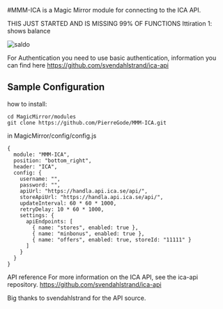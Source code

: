 #MMM-ICA is a Magic Mirror module for connecting to the ICA API.

THIS JUST STARTED AND IS MISSING 99% OF FUNCTIONS
Ittiration 1: shows balance

![saldo](https://user-images.githubusercontent.com/8579922/223160998-5eef3106-1b55-4f2e-a614-35ed100a9227.png)

For Authentication you need to use basic authentication, information you can find here https://github.com/svendahlstrand/ica-api
## Sample Configuration



how to install:
```
cd MagicMirror/modules
git clone https://github.com/PierreGode/MMM-ICA.git

```
in MagicMirror/config/config.js



```
{
  module: "MMM-ICA",
  position: "bottom_right",
  header: "ICA",
  config: {
    username: "",
    password: "",
    apiUrl: "https://handla.api.ica.se/api/",
    storeApiUrl: "https://handla.api.ica.se/api/",
    updateInterval: 60 * 60 * 1000,
    retryDelay: 10 * 60 * 1000,
    settings: {
      apiEndpoints: [
        { name: "stores", enabled: true },
        { name: "minbonus", enabled: true },
        { name: "offers", enabled: true, storeId: "11111" }
      ]
    }
  }
}

```




API reference
For more information on the ICA API, see the ica-api repository. https://github.com/svendahlstrand/ica-api 

Big thanks to svendahlstrand for the API source.
